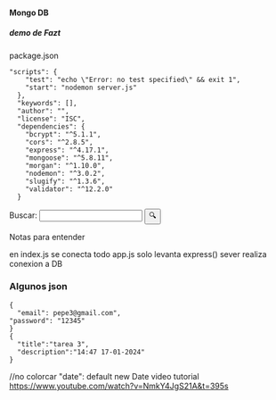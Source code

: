 #### Mongo DB
##### demo de Fazt
package.json
``` 
"scripts": {
    "test": "echo \"Error: no test specified\" && exit 1",
    "start": "nodemon server.js"
  },
  "keywords": [],
  "author": "",
  "license": "ISC",
  "dependencies": {
    "bcrypt": "^5.1.1",
    "cors": "^2.8.5",
    "express": "^4.17.1",
    "mongoose": "^5.8.11",
    "morgan": "^1.10.0",
    "nodemon": "^3.0.2",
    "slugify": "^1.3.6",
    "validator": "^12.2.0"
  }
```
<form>
  <label for="q">Buscar:</label>
  <input type="search" name="q" id="q" required />
  <input type="submit" value="🔍" />
</form


### Notas para entender
en index.js se conecta todo
app.js solo levanta express()
sever realiza conexion a DB

### Algunos json

```
{
  "email": pepe3@gmail.com",
"password": "12345"
}
{
  "title":"tarea 3",
  "description":"14:47 17-01-2024"
}
```
//no colorcar "date": default new Date
video tutorial
https://www.youtube.com/watch?v=NmkY4JgS21A&t=395s

